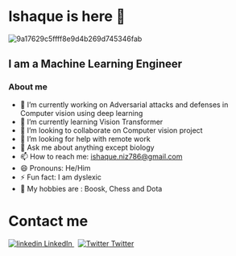 # Ishaque is here 👋

![9a17629c5ffff8e9d4b269d745346fab](https://user-images.githubusercontent.com/49721249/225820407-ce638561-2e66-411c-8f3b-b4b8fc1215df.gif)


## I am a Machine Learning Engineer

### About me



- 🔭 I’m currently working on Adversarial attacks and defenses in Computer vision using deep learning
- 🌱 I’m currently learning Vision Transformer
- 👯 I’m looking to collaborate on Computer vision project 
- 🤔 I’m looking for help with remote work
- 💬 Ask me about anything except biology
- 📫 How to reach me: ishaque.niz786@gmail.com 
- 😄 Pronouns: He/Him
- ⚡ Fun fact: I am dyslexic
- 🙌 My hobbies are : Boosk, Chess and Dota

# Contact me 
<p>
  <a href="https://www.linkedin.com/in/muhammad-ishaque-nizamani-109a13194/"  rel="nofollow noreferrer" target="_blank">
    <img src="https://i.stack.imgur.com/gVE0j.png" alt="linkedin"> LinkedIn
  </a> &nbsp; 
  <a href="https://twitter.com/NizamaniIshaque" rel="nofollow noreferrer" target="_blank">
    <img src="https://i.imgur.com/wWzX9uB.png" alt="Twitter"> Twitter
  </a>
</p>
